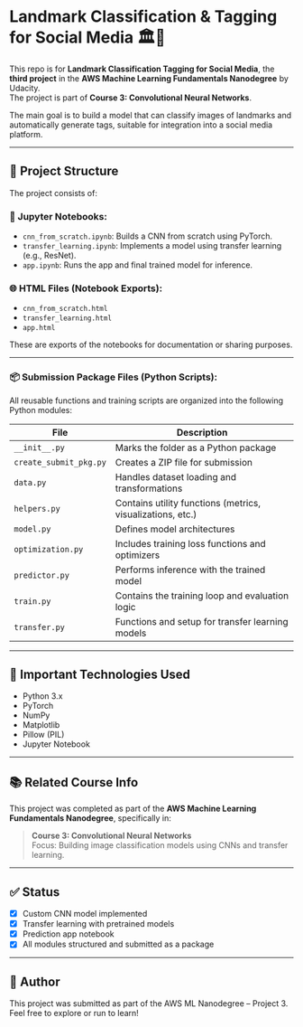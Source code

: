 # Landmark Classification & Tagging for Social Media 🏛️📸

This repo is for **Landmark Classification Tagging for Social Media**, the **third project** in the **AWS Machine Learning Fundamentals Nanodegree** by Udacity.  
The project is part of **Course 3: Convolutional Neural Networks**.

The main goal is to build a model that can classify images of landmarks and automatically generate tags, suitable for integration into a social media platform.

---

## 📁 Project Structure

The project consists of:

### 🔬 Jupyter Notebooks:
- `cnn_from_scratch.ipynb`: Builds a CNN from scratch using PyTorch.
- `transfer_learning.ipynb`: Implements a model using transfer learning (e.g., ResNet).
- `app.ipynb`: Runs the app and final trained model for inference.

### 🌐 HTML Files (Notebook Exports):
- `cnn_from_scratch.html`
- `transfer_learning.html`
-  `app.html`

These are exports of the notebooks for documentation or sharing purposes.

---

### 📦 Submission Package Files (Python Scripts):

All reusable functions and training scripts are organized into the following Python modules:

| File | Description |
|------|-------------|
| `__init__.py` | Marks the folder as a Python package |
| `create_submit_pkg.py` | Creates a ZIP file for submission |
| `data.py` | Handles dataset loading and transformations |
| `helpers.py` | Contains utility functions (metrics, visualizations, etc.) |
| `model.py` | Defines model architectures |
| `optimization.py` | Includes training loss functions and optimizers |
| `predictor.py` | Performs inference with the trained model |
| `train.py` | Contains the training loop and evaluation logic |
| `transfer.py` | Functions and setup for transfer learning models |

---

## 🧰 Important Technologies Used

- Python 3.x
- PyTorch
- NumPy
- Matplotlib
- Pillow (PIL)
- Jupyter Notebook

---

## 📚 Related Course Info

This project was completed as part of the **AWS Machine Learning Fundamentals Nanodegree**, specifically in:

> **Course 3: Convolutional Neural Networks**  
> Focus: Building image classification models using CNNs and transfer learning.

---

## ✅ Status

- [x] Custom CNN model implemented  
- [x] Transfer learning with pretrained models  
- [x] Prediction app notebook  
- [x] All modules structured and submitted as a package

---

## 📩 Author

This project was submitted as part of the AWS ML Nanodegree – Project 3.  
Feel free to explore or run to learn!


